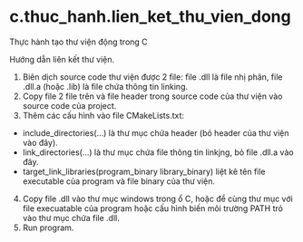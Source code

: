 # c.thuc_hanh.lien_ket_thu_vien_dong
Thực hành tạo thư viện động trong C

Hướng dẫn liên kết thư viện.

1. Biên dịch source code thư viện được 2 file: file .dll là
 file nhị phân, file .dll.a (hoặc .lib) là file chứa thông tin 
 linking.
2. Copy file 2 file trên và file header trong source code của thư 
viện vào source code của project.
3. Thêm các cấu hình vào file CMakeLists.txt:
- include_directories(...) là thư mục chứa header (bỏ header của
thư viện vào đây).
- link_directories(...) là thư mục chứa file thông tin linkjng,
bỏ file .dll.a vào đây.
- target_link_libraries(program_binary library_binary) liệt kê
tên file executable của program và file binary của thư viện.
4. Copy file .dll vào thư mục windows trong ổ C, hoặc để cùng thư
mục với file execuatable của program hoặc cấu hình biến môi trường
PATH trỏ vào thư mục chứa file .dll.
5. Run program.


